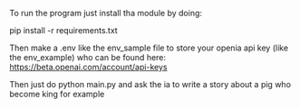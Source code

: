 To run the program just install tha module by doing:

pip install -r requirements.txt

Then make a .env like the env_sample file to store your openia api key (like the env_example) who can be found here: https://beta.openai.com/account/api-keys

Then just do python main.py and ask the ia to write a story about a pig who become king for example